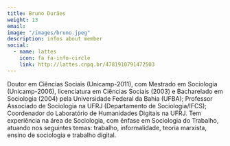 ```yaml
---
title: Bruno Durães
weight: 13
email:
image: "/images/bruno.jpeg"
description: infos about member
social:
  - name: lattes
    icon: fa fa-info-circle
    link: http://lattes.cnpq.br/4781910791472503
---
```


Doutor em Ciências Sociais (Unicamp-2011), com Mestrado em Sociologia (Unicamp-2006), licenciatura em Ciências Sociais (2003) e Bacharelado em Sociologia (2004) pela Universidade Federal da Bahia (UFBA); Professor Associado de Sociologia na UFRJ (Departamento de Sociologia/IFCS); Coordenador do Laboratório de Humanidades Digitais na UFRJ. Tem experiência na área de Sociologia, com ênfase em Sociologia do Trabalho, atuando nos seguintes temas: trabalho, informalidade, teoria marxista, ensino de sociologia e trabalho digital.
